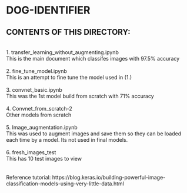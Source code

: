 # DOG-IDENTIFIER

## CONTENTS OF THIS DIRECTORY:
<br>
 1. transfer_learning_without_augmenting.ipynb
 <br>
<tr>This is the main document which classifes images with 97.5% accuracy
 <br>
 <br>
 2. fine_tune_model.ipynb
 <br>
<tr>This is an attempt to fine tune the model used in (1.)
 <br>
 <br>
 3. convnet_basic.ipynb 
 <br>
<tr>This was the 1st model build from scratch with 71% accuracy
 <br>
 <br>
 4. Convnet_from_scratch-2
 <br>
<tr>Other models from scratch
 <br>
 <br>
 5. Image_augmentation.ipynb
 <br>
<tr>This was used to augment images and save them so they can be loaded each time by a model. Its not used in final models.
 <br>
  <br>
 6. fresh_images_test
 <br>
<tr>This has 10 test images to view
<br>
<br>
 <br>
Reference tutorial:
https://blog.keras.io/building-powerful-image-classification-models-using-very-little-data.html
